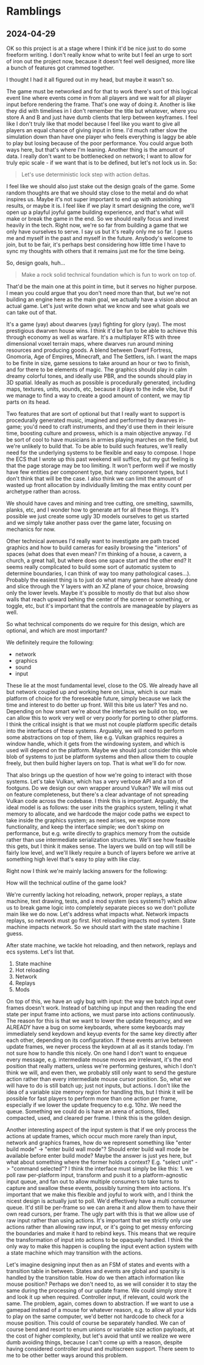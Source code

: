 # Ramblings

## 2024-04-29

OK so this project is at a stage where I think it'd be nice just to do some freeform writing. I don't really know what to write but I feel an urge to sort of iron out the project now, because it doesn't feel well designed, more like a bunch of features got crammed together.

I thought I had it all figured out in my head, but maybe it wasn't so.

The game must be networked and for that to work there's sort of this logical event line where events come in from all players and we wait for all player input before rendering the frame. That's one way of doing it. Another is like they did with timelines in I don't remember the title but whatever, where you store A and B and just have dumb clients that lerp between keyframes. I feel like I don't truly like that model because I feel like you want to give all players an equal chance of giving input in time. I'd much rather slow the simulation down than have one player who feels everything is laggy be able to play but losing because of the poor performance. You could argue both ways here, but that's where I'm leaning. Another thing is the amount of data. I really don't want to be bottlenecked on network; I want to allow for truly epic scale - if we want that is to be defined, but let's not lock us in. So:

> Let's use deterministic lock step with action deltas.

I feel like we should also just stake out the design goals of the game. Some random thoughts are that we should stay close to the metal and do what inspires us. Maybe it's not super important to end up with astonishing results, or maybe it is. I feel like if we play it smart designing the core, we'll open up a playful joyful game building experience, and that's what will make or break the game in the end. So we should really focus and invest heavily in the tech. Right now, we're so far from building a game that we only have ourselves to serve. I say us but it's really only me so far. I guess me and myself in the past and myself in the future. Anybody's welcome to join, but to be fair, it's perhaps best considering how little time I have to sync my thoughts with others that it remains just me for the time being.

So, design goals, huh...

> Make a rock solid technical foundation which is fun to work on top of.

That'd be the main one at this point in time, but it serves no higher purpose. I mean you could argue that you don't need more than that, but we're not building an engine here as the main goal, we actually have a vision about an actual game. Let's just write down what we know and see what goals we can take out of that.

It's a game (yay) about dwarves (yay) fighting for glory (yay). The most prestigious dwarven house wins. I think it'd be fun to be able to achieve this through economy as well as warfare. It's a multiplayer RTS with three dimensional voxel terrain maps, where dwarves run around mining resources and producing goods. A blend between Dwarf Fortress, Gnomoria, Age of Empires, Minecraft, and The Settlers, ish. I want the maps to be finite in size, game sessions to take around an hour or two to finish, and for there to be elements of magic. The graphics should play in calm dreamy colorful tones, and ideally use PBR, and the sounds should play in 3D spatial. Ideally as much as possible is procedurally generated, including maps, textures, units, sounds, etc, because it plays to the indie vibe, but if we manage to find a way to create a good amount of content, we may tip parts on its head.

Two features that are sort of optional but that I really want to support is procedurally generated music, imagined and performed by dwarves in-game; you'd need to craft instruments, and they'd use them in their leisure time, boosting culture and prowess, which is a main objective anyway. I'd be sort of cool to have musicians in armies playing marches on the field, but we're unlikely to build that. To be able to build such features, we'll really need for the underlying systems to be flexible and easy to compose. I hope the ECS that I wrote up this past weekend will suffice, but my gut feeling is that the page storage may be too limiting. It won't perform well if we mostly have few entities per component type, but many component types, but I don't think that will be the case. I also think we can limit the amount of wasted up front allocation by individually limiting the max entity count per archetype rather than across.

We should have caves and mining and tree cutting, ore smelting, sawmills, planks, etc, and I wonder how to generate art for all these things. It's possible we just create some ugly 3D models ourselves to get us started and we simply take another pass over the game later, focusing on mechanics for now.

Other technical avenues I'd really want to investigate are path traced graphics and how to build cameras for easily browsing the "interiors" of spaces (what does that even mean? I'm thinking of a house, a cavern, a church, a great hall, but where does one space start and the other end? It seems really complicated to build some sort of automatic system to determine boundaries, I can think of way too many pathological cases...). Probably the easiest thing is to just do what many games have already done and slice through the Y layers with an XZ plane of your choice, browsing only the lower levels. Maybe it's possible to mostly do that but also show walls that reach upward behing the center of the screen or something, or toggle, etc, but it's important that the controls are manageable by players as well.

So what technical components do we require for this design, which are optional, and which are most important?

We definitely require the following:

- network
- graphics
- sound
- input

These lie at the most fundamental level, close to the OS. We already have all but network coupled up and working here on Linux, which is our main platform of choice for the foreseeable future, simply because we lack the time and interest to do better up front. Will this bite us later? Yes and no. Depending on how smart we're about the interfaces we build on top, we can allow this to work very well or very poorly for porting to other platforms. I think the critical insight is that we must not couple platform specific details into the interfaces of these systems. Arguably, we will need to perform some abstractions on top of them, like e.g. Vulkan graphics requires a window handle, which it gets from the windowing system, and which is used will depend on the platform. Maybe we should just consider this whole blob of systems to just be platform systems and then allow them to couple freely, but then build higher layers on top. That is what we'll do for now.

That also brings up the question of how we're going to interact with those systems. Let's take Vulkan, which has a very verbose API and a ton of footguns. Do we design our own wrapper around Vulkan? We will miss out on feature completeness, but there's a clear advantage of not spreading Vulkan code across the codebase. I think this is important. Arguably, the ideal model is as follows: the user inits the graphics system, telling it what memory to allocate, and we hardcode the major code paths we expect to take inside the graphics system; as need arises, we expose more functionality, and keep the interface simple; we don't skimp on performance, but e.g. write directly to graphics memory from the outside rather than use intermediate serialization structures. We'll see how feasible this gets, but I think it makes sense. The layers we build on top will still be fairly low level, and we'll likely require a bunch of layers before we arrive at something high level that's easy to play with like clay.

Right now I think we're mainly lacking answers for the following:

How will the technical outline of the game look?

We're currently lacking hot reloading, network, proper replays, a state machine, text drawing, tests, and a mod system (ecs systems?) which allow us to break game logic into completely separate pieces so we don't pollute main like we do now.
Let's address what impacts what.
Network impacts replays, so network must go first.
Hot reloading impacts mod system.
State machine impacts network.
So we should start with the state machine I guess.

After state machine, we tackle hot reloading, and then network, replays and ecs systems. Let's list that.

1. State machine
2. Hot reloading
3. Network
4. Replays
5. Mods

On top of this, we have an ugly bug with input: the way we batch input over frames doesn't work. Instead of batching up input and then reading the end state per input frame into actions, we must parse into actions continuously. The reason for this is that we want to lower the update frequency, and we ALREADY have a bug on some keyboards, where some keyboards may immediately send keydown and keyup events for the same key directly after each other, depending on its configuration. If these events arrive between update frames, we never process the keydown at all as it stands today. I'm not sure how to handle this nicely. On one hand I don't want to enqueue every message, e.g. intermediate mouse moves are irrelevant, it's the end position that really matters, unless we're performing gestures, which I don't think we will, and even then, we probably still only want to send the gesture action rather than every intermediate mouse cursor position. So, what we will have to do is still batch up; just not inputs, but actions. I don't like the idea of a variable size memory region for handling this, but I think it will be possible for fast players to perform more than one action per frame, especially if we lower the update frequency to e.g. 10hz. We need the queue. Something we could do is have an arena of actions, filled, compacted, used, and cleared per frame. I think this is the golden design.

Another interesting aspect of the input system is that if we only process the actions at update frames, which occur much more rarely than input, network and graphics frames, how do we represent something like "enter build mode" -> "enter build wall mode"? Should enter build wall mode be available before enter build mode? Maybe the answer is just yes here, but what about something where the former holds a context? E.g. "select unit" -> "command selected"? I think the interface must simply be like this: 1. we poll raw per-platform input, transform and push it to a platform-agnostic input queue, and fan out to allow multiple consumers to take turns to capture and swallow these events, possibly turning them into actions. It's important that we make this flexible and joyful to work with, and I think the nicest design is actually just to poll. We'd effectively have a multi consumer queue. It'd still be per-frame so we can arena it and allow them to have their own read cursors, per frame. The ugly part with this is that we allow use of raw input rather than using actions. It's important that we strictly only use actions rather than allowing raw input, or it's going to get messy enforcing the boundaries and make it hard to rebind keys. This means that we require the transformation of input into actions to be opaquely handled. I think the only way to make this happen is coupling the input event action system with a state machine which may transition with the actions.

Let's imagine designing input then as an FSM of states and events with a transition table in between. States and events are global and sparsity is handled by the transition table. How do we then attach information like mouse position? Perhaps we don't need to, as we will consider it to stay the same during the processing of our update frame. We could simply store it and look it up when required. Controller input, if relevant, could work the same. The problem, again, comes down to abstraction. If we want to use a gamepad instead of a mouse for whatever reason, e.g. to allow all your kids to play on the same computer, we'd better not hardcode to check for a mouse position. This could of course be separately handled. We can of course bend and resort to enum unions or variable size action payloads, at the cost of higher complexity, but let's avoid that until we realize we were dumb avoiding things, because I can't come up with a reason, despite having considered controller input and multiscreen support. There seem to me to be other better ways around this problem.
